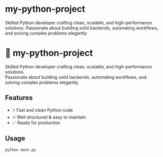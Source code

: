 # my-python-project
Skilled Python developer crafting clean, scalable, and high-performance solutions. Passionate about building solid backends, automating workflows, and solving complex problems elegantly
# 🚀 my-python-project

Skilled Python developer crafting clean, scalable, and high-performance solutions.  
Passionate about building solid backends, automating workflows, and solving complex problems elegantly.

## Features
- ⚡ Fast and clean Python code
- 🔥 Well structured & easy to maintain
- ✅ Ready for production

## Usage
```bash
python main.py 
